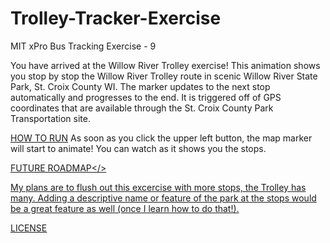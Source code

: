 # Trolley-Tracker-Exercise
MIT xPro Bus Tracking Exercise - 9

You have arrived at the Willow River Trolley exercise!  This animation shows you stop by stop the Willow River Trolley route in scenic Willow River State Park, St. Croix County WI. The marker updates to the next stop automatically and progresses to the end. It is triggered off of GPS coordinates that are available through the St. Croix County Park Transportation site.

<u>HOW TO RUN</u>
As soon as you click the upper left button, the map marker will start to animate!  You can watch as it shows you the stops.

<u>FUTURE ROADMAP</>

My plans are to flush out this excercise with more stops, the Trolley has many.  Adding a descriptive name or feature of the park at the stops would be a great feature as well (once I learn how to do that!).

<u>LICENSE</u>


